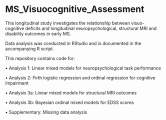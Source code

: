 # MS_Visuocognitive_Assessment

This longitudinal study investigates the relationship between visuo-cognitive deficits and longitudinal neuropsychological, structural MRI and disability outcomes in early MS.

Data analysis was conducted in RStudio and is documented in the accompanying R script.

This repository contains code for:

•	Analysis 1: Linear mixed models for neuropsychological task performance

•	Analysis 2: Firth logistic regression and ordinal regression for cognitive impairment

•	Analysis 3a: Linear mixed models for structural MRI outcomes

•	Analysis 3b: Bayesian ordinal mixed models for EDSS scores

•	Supplementary: Missing data analysis
